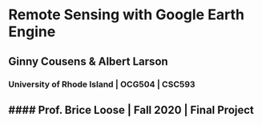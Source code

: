 # Remote Sensing with Google Earth Engine
## Ginny Cousens & Albert Larson
### University of Rhode Island | OCG504 | CSC593
## #### Prof. Brice Loose | Fall 2020 | Final Project
